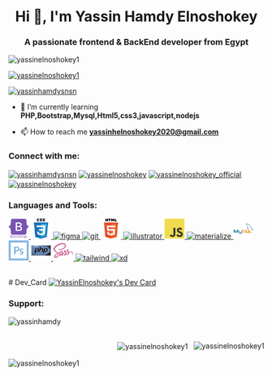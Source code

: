 <h1 align="center">Hi 👋, I'm Yassin Hamdy Elnoshokey</h1>
<h3 align="center">A passionate frontend & BackEnd developer from Egypt</h3>

<p align="left"> <img src="https://komarev.com/ghpvc/?username=yassinelnoshokey1&label=Profile%20views&color=0e75b6&style=flat" alt="yassinelnoshokey1" /> </p>

<p align="left"> <a href="https://github.com/ryo-ma/github-profile-trophy"><img src="https://github-profile-trophy.vercel.app/?username=yassinelnoshokey1" alt="yassinelnoshokey1" /></a> </p>

<p align="left"> <a href="https://twitter.com/yassinhamdysnsn" target="blank"><img src="https://img.shields.io/twitter/follow/yassinhamdysnsn?logo=twitter&style=for-the-badge" alt="yassinhamdysnsn" /></a> </p>

- 🌱 I’m currently learning **PHP,Bootstrap,Mysql,Html5,css3,javascript,nodejs**

- 📫 How to reach me **yassinhelnoshokey2020@gmail.com**

<h3 align="left">Connect with me:</h3>
<p align="left">
<a href="https://twitter.com/yassinhamdysnsn" target="blank"><img align="center" src="https://raw.githubusercontent.com/rahuldkjain/github-profile-readme-generator/master/src/images/icons/Social/twitter.svg" alt="yassinhamdysnsn" height="30" width="40" /></a>
<a href="https://fb.com/yassinelnoshokey" target="blank"><img align="center" src="https://raw.githubusercontent.com/rahuldkjain/github-profile-readme-generator/master/src/images/icons/Social/facebook.svg" alt="yassinelnoshokey" height="30" width="40" /></a>
<a href="https://instagram.com/yassinelnoshokey_official" target="blank"><img align="center" src="https://raw.githubusercontent.com/rahuldkjain/github-profile-readme-generator/master/src/images/icons/Social/instagram.svg" alt="yassinelnoshokey_official" height="30" width="40" /></a>
<a href="https://www.behance.net/yassinelnoshokey" target="blank"><img align="center" src="https://raw.githubusercontent.com/rahuldkjain/github-profile-readme-generator/master/src/images/icons/Social/behance.svg" alt="yassinelnoshokey" height="30" width="40" /></a>
</p>

<h3 align="left">Languages and Tools:</h3>
<p align="left"> <a href="https://getbootstrap.com" target="_blank" rel="noreferrer"> <img src="https://raw.githubusercontent.com/devicons/devicon/master/icons/bootstrap/bootstrap-plain-wordmark.svg" alt="bootstrap" width="40" height="40"/> </a> <a href="https://www.w3schools.com/css/" target="_blank" rel="noreferrer"> <img src="https://raw.githubusercontent.com/devicons/devicon/master/icons/css3/css3-original-wordmark.svg" alt="css3" width="40" height="40"/> </a> <a href="https://www.figma.com/" target="_blank" rel="noreferrer"> <img src="https://www.vectorlogo.zone/logos/figma/figma-icon.svg" alt="figma" width="40" height="40"/> </a> <a href="https://git-scm.com/" target="_blank" rel="noreferrer"> <img src="https://www.vectorlogo.zone/logos/git-scm/git-scm-icon.svg" alt="git" width="40" height="40"/> </a> <a href="https://www.w3.org/html/" target="_blank" rel="noreferrer"> <img src="https://raw.githubusercontent.com/devicons/devicon/master/icons/html5/html5-original-wordmark.svg" alt="html5" width="40" height="40"/> </a> <a href="https://www.adobe.com/in/products/illustrator.html" target="_blank" rel="noreferrer"> <img src="https://www.vectorlogo.zone/logos/adobe_illustrator/adobe_illustrator-icon.svg" alt="illustrator" width="40" height="40"/> </a> <a href="https://developer.mozilla.org/en-US/docs/Web/JavaScript" target="_blank" rel="noreferrer"> <img src="https://raw.githubusercontent.com/devicons/devicon/master/icons/javascript/javascript-original.svg" alt="javascript" width="40" height="40"/> </a> <a href="https://materializecss.com/" target="_blank" rel="noreferrer"> <img src="https://raw.githubusercontent.com/prplx/svg-logos/5585531d45d294869c4eaab4d7cf2e9c167710a9/svg/materialize.svg" alt="materialize" width="40" height="40"/> </a> <a href="https://www.mysql.com/" target="_blank" rel="noreferrer"> <img src="https://raw.githubusercontent.com/devicons/devicon/master/icons/mysql/mysql-original-wordmark.svg" alt="mysql" width="40" height="40"/> </a> <a href="https://www.photoshop.com/en" target="_blank" rel="noreferrer"> <img src="https://raw.githubusercontent.com/devicons/devicon/master/icons/photoshop/photoshop-line.svg" alt="photoshop" width="40" height="40"/> </a> <a href="https://www.php.net" target="_blank" rel="noreferrer"> <img src="https://raw.githubusercontent.com/devicons/devicon/master/icons/php/php-original.svg" alt="php" width="40" height="40"/> </a> <a href="https://sass-lang.com" target="_blank" rel="noreferrer"> <img src="https://raw.githubusercontent.com/devicons/devicon/master/icons/sass/sass-original.svg" alt="sass" width="40" height="40"/> </a> <a href="https://tailwindcss.com/" target="_blank" rel="noreferrer"> <img src="https://www.vectorlogo.zone/logos/tailwindcss/tailwindcss-icon.svg" alt="tailwind" width="40" height="40"/> </a> <a href="https://www.adobe.com/products/xd.html" target="_blank" rel="noreferrer"> <img src="https://cdn.worldvectorlogo.com/logos/adobe-xd.svg" alt="xd" width="40" height="40"/> </a> </p>
<br>
# Dev_Card
<a href="https://app.daily.dev/yassinelnoshoke"><img src="https://api.daily.dev/devcards/720c4e7b08bb4fff8010509ce35572cf.png?r=thc" width="400" alt="YassinElnoshokey's Dev Card"/></a>

<br>
<h3 align="left">Support:</h3>
<p><a href="https://www.buymeacoffee.com/yassinhamdy"> <img align="left" src="https://cdn.buymeacoffee.com/buttons/v2/default-yellow.png" height="50" width="210" alt="yassinhamdy" /></a></p><br><br>

<p><img align="right" src="https://github-readme-stats.vercel.app/api/top-langs?username=yassinelnoshokey1&show_icons=true&locale=en&layout=compact" alt="yassinelnoshokey1" /></p>

<p>&nbsp;<img align="center" src="https://github-readme-stats.vercel.app/api?username=yassinelnoshokey1&show_icons=true&locale=en" alt="yassinelnoshokey1" /></p>

<p><img align="center" src="https://github-readme-streak-stats.herokuapp.com/?user=yassinelnoshokey1&" alt="yassinelnoshokey1" /></p>
